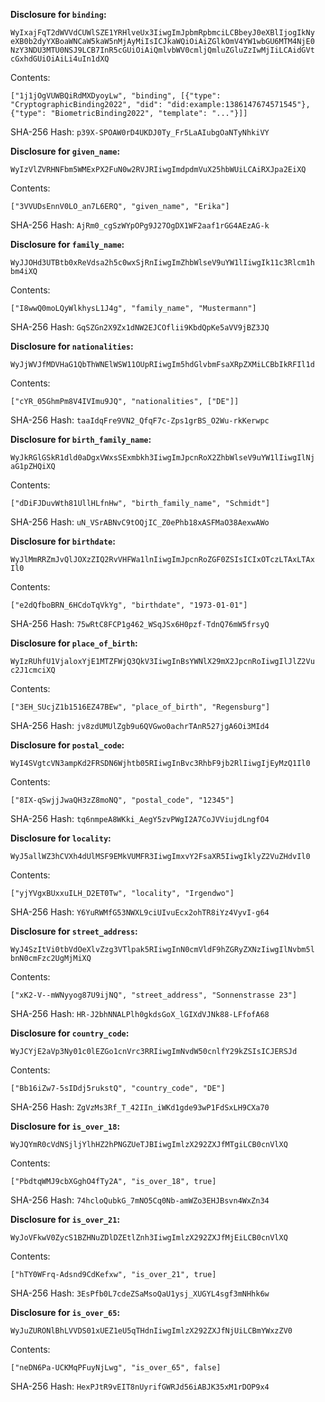 __Disclosure for `binding`:__

```
WyIxajFqT2dWVVdCUWlSZE1YRHlveUx3IiwgImJpbmRpbmciLCBbeyJ0eXBlIjogIkNy
eXB0b2dyYXBoaWNCaW5kaW5nMjAyMiIsICJkaWQiOiAiZGlkOmV4YW1wbGU6MTM4NjE0
NzY3NDU3MTU0NSJ9LCB7InR5cGUiOiAiQmlvbWV0cmljQmluZGluZzIwMjIiLCAidGVt
cGxhdGUiOiAiLi4uIn1dXQ
```

Contents:

```
["1j1jOgVUWBQiRdMXDyoyLw", "binding", [{"type":
"CryptographicBinding2022", "did": "did:example:1386147674571545"},
{"type": "BiometricBinding2022", "template": "..."}]]
```

SHA-256 Hash: `p39X-SPOAW0rD4UKDJ0Ty_Fr5LaAIubgOaNTyNhkiVY`

__Disclosure for `given_name`:__

```
WyIzVlZVRHNFbm5WMExPX2FuN0w2RVJRIiwgImdpdmVuX25hbWUiLCAiRXJpa2EiXQ
```

Contents:

```
["3VVUDsEnnV0LO_an7L6ERQ", "given_name", "Erika"]
```

SHA-256 Hash: `AjRm0_cgSzWYpOPg9J27OgDX1WF2aaf1rGG4AEzAG-k`

__Disclosure for `family_name`:__

```
WyJJOHd3UTBtb0xReVdsa2h5c0wxSjRnIiwgImZhbWlseV9uYW1lIiwgIk11c3Rlcm1h
bm4iXQ
```

Contents:

```
["I8wwQ0moLQyWlkhysL1J4g", "family_name", "Mustermann"]
```

SHA-256 Hash: `GqSZGn2X9Zx1dNW2EJCOflii9KbdQpKe5aVV9jBZ3JQ`

__Disclosure for `nationalities`:__

```
WyJjWVJfMDVHaG1QbThWNElWSW11OUpRIiwgIm5hdGlvbmFsaXRpZXMiLCBbIkRFIl1d
```

Contents:

```
["cYR_05GhmPm8V4IVImu9JQ", "nationalities", ["DE"]]
```

SHA-256 Hash: `taaIdqFre9VN2_QfqF7c-Zps1grBS_O2Wu-rkKerwpc`

__Disclosure for `birth_family_name`:__

```
WyJkRGlGSkR1dld0aDgxVWxsSExmbkh3IiwgImJpcnRoX2ZhbWlseV9uYW1lIiwgIlNj
aG1pZHQiXQ
```

Contents:

```
["dDiFJDuvWth81UllHLfnHw", "birth_family_name", "Schmidt"]
```

SHA-256 Hash: `uN_VSrABNvC9tOQjIC_Z0ePhb18xASFMaO38AexwAWo`

__Disclosure for `birthdate`:__

```
WyJlMmRRZmJvQlJOXzZIQ2RvVHFWa1lnIiwgImJpcnRoZGF0ZSIsICIxOTczLTAxLTAx
Il0
```

Contents:

```
["e2dQfboBRN_6HCdoTqVkYg", "birthdate", "1973-01-01"]
```

SHA-256 Hash: `75wRtC8FCP1g462_WSqJSx6H0pzf-TdnQ76mW5frsyQ`

__Disclosure for `place_of_birth`:__

```
WyIzRUhfU1VjaloxYjE1MTZFWjQ3QkV3IiwgInBsYWNlX29mX2JpcnRoIiwgIlJlZ2Vu
c2J1cmciXQ
```

Contents:

```
["3EH_SUcjZ1b1516EZ47BEw", "place_of_birth", "Regensburg"]
```

SHA-256 Hash: `jv8zdUMUlZgb9u6QVGwo0achrTAnR527jgA6Oi3MId4`

__Disclosure for `postal_code`:__

```
WyI4SVgtcVN3ampKd2FRSDN6Wjhtb05RIiwgInBvc3RhbF9jb2RlIiwgIjEyMzQ1Il0
```

Contents:

```
["8IX-qSwjjJwaQH3zZ8moNQ", "postal_code", "12345"]
```

SHA-256 Hash: `tq6nmpeA8WKki_AegY5zvPWgI2A7CoJVViujdLngfO4`

__Disclosure for `locality`:__

```
WyJ5allWZ3hCVXh4dUlMSF9EMkVUMFR3IiwgImxvY2FsaXR5IiwgIklyZ2VuZHdvIl0
```

Contents:

```
["yjYVgxBUxxuILH_D2ET0Tw", "locality", "Irgendwo"]
```

SHA-256 Hash: `Y6YuRWMfG53NWXL9ciUIvuEcx2ohTR8iYz4VyvI-g64`

__Disclosure for `street_address`:__

```
WyJ4SzItVi0tbVdOeXlvZzg3VTlpak5RIiwgInN0cmVldF9hZGRyZXNzIiwgIlNvbm5l
bnN0cmFzc2UgMjMiXQ
```

Contents:

```
["xK2-V--mWNyyog87U9ijNQ", "street_address", "Sonnenstrasse 23"]
```

SHA-256 Hash: `HR-J2bhNNALPlh0gkdsGoX_lGIXdVJNk88-LFfofA68`

__Disclosure for `country_code`:__

```
WyJCYjE2aVp3Ny01c0lEZGo1cnVrc3RRIiwgImNvdW50cnlfY29kZSIsICJERSJd
```

Contents:

```
["Bb16iZw7-5sIDdj5rukstQ", "country_code", "DE"]
```

SHA-256 Hash: `ZgVzMs3Rf_T_42IIn_iWKd1gde93wP1FdSxLH9CXa70`

__Disclosure for `is_over_18`:__

```
WyJQYmR0cVdNSjljYlhHZ2hPNGZUeTJBIiwgImlzX292ZXJfMTgiLCB0cnVlXQ
```

Contents:

```
["PbdtqWMJ9cbXGghO4fTy2A", "is_over_18", true]
```

SHA-256 Hash: `74hcloQubkG_7mNO5Cq0Nb-amWZo3EHJBsvn4WxZn34`

__Disclosure for `is_over_21`:__

```
WyJoVFkwV0ZycS1BZHNuZDlDZEtlZnh3IiwgImlzX292ZXJfMjEiLCB0cnVlXQ
```

Contents:

```
["hTY0WFrq-Adsnd9CdKefxw", "is_over_21", true]
```

SHA-256 Hash: `3EsPfb0L7cdeZSaMsoQaU1ysj_XUGYL4sgf3mNHhk6w`

__Disclosure for `is_over_65`:__

```
WyJuZURONlBhLVVDS01xUEZ1eU5qTHdnIiwgImlzX292ZXJfNjUiLCBmYWxzZV0
```

Contents:

```
["neDN6Pa-UCKMqPFuyNjLwg", "is_over_65", false]
```

SHA-256 Hash: `HexPJtR9vEIT8nUyrifGWRJd56iABJK35xM1rDOP9x4`